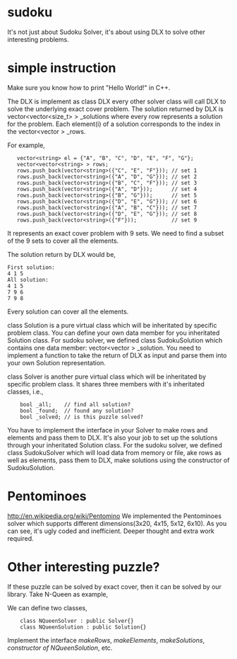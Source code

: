 sudoku
======

It's not just about Sudoku Solver, it's about using DLX to solve other interesting problems. 


simple instruction
==================

Make sure you know how to print "Hello World!" in C++.

The DLX is implement as class DLX every other solver class will call DLX to solve the underlying exact cover problem. The solution returned by DLX is vector<vector<size_t> > _solutions where every row represents a solution for the problem. Each element(i) of a solution corresponds to the index in the vector<vector<string> > _rows. 

For example,
```
   vector<string> el = {"A", "B", "C", "D", "E", "F", "G"};
   vector<vector<string> > rows;
   rows.push_back(vector<string>({"C", "E", "F"})); // set 1
   rows.push_back(vector<string>({"A", "D", "G"})); // set 2
   rows.push_back(vector<string>({"B", "C", "F"})); // set 3
   rows.push_back(vector<string>({"A", "D"}));      // set 4
   rows.push_back(vector<string>({"B", "G"}));      // set 5
   rows.push_back(vector<string>({"D", "E", "G"})); // set 6
   rows.push_back(vector<string>({"A", "B", "C"})); // set 7
   rows.push_back(vector<string>({"D", "E", "G"})); // set 8
   rows.push_back(vector<string>({"F"}));           // set 9
```
It represents an exact cover problem with 9 sets. We need to find a subset of the 9 sets to cover all the elements.

The solution return by DLX would be,
```
First solution: 
4 1 5 
All solution: 
4 1 5 
7 9 6 
7 9 8 
```
Every solution can cover all the elements.



class Solution is a pure virtual class which will be inheritated by specific problem class. You can define your own data member for you inheritated Solution class. For sudoku solver, we defined class SudokuSolution which contains one data member: vector<vector<int> > _solution. You need to implement a function to take the return of DLX as input and parse them into your own Solution representation. 

class Solver is another pure virtual class which will be inheritated by specific problem class. It shares three members with it's inheritated classes, i.e.,
```
    bool _all;    // find all solution?
    bool _found;  // found any solution?
    bool _solved; // is this puzzle solved?
```
You have to implement the interface in your Solver to make rows and elements and pass them to DLX. It's also your job to set up the solutions through your inheritated Solution class. For the sudoku solver, we defined class SudokuSolver which will load data from memory or file, ake rows as well as elements, pass them to DLX, make solutions using the constructor of SudokuSolution. 


Pentominoes
===========
http://en.wikipedia.org/wiki/Pentomino
We implemented the Pentominoes solver which supports different dimensions(3x20, 4x15, 5x12, 6x10). As you can see, it's ugly coded and inefficient. Deeper thought and extra work required.

Other interesting puzzle?
=========================
If these puzzle can be solved by exact cover, then it can be solved by our library. Take N-Queen as example,

We can define two classes, 
```
    class NQueenSolver : public Solver{}
    class NQueenSolution : public Solution{}
``` 
Implement the interface *makeRows*, *makeElements*, *makeSolutions*, *constructor of NQueenSolution*, etc.




